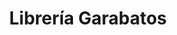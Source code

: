 ---
title: "Librería Garabatos"
url: /general-fernandez-oro/libreria-garabatos/
shop: material de oficina
---